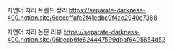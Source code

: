 

자연어 처리 트렌드 정리
https://separate-darkness-400.notion.site/6ccceffafe2f41edbc9f4ac2940c7388



자연어 처리 논문 리뷰
https://separate-darkness-400.notion.site/06becb6fe624447599dbaf6405854d52
